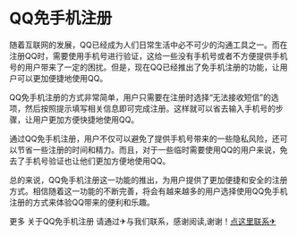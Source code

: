 # QQ免手机注册

随着互联网的发展，QQ已经成为人们日常生活中必不可少的沟通工具之一。而在注册QQ时，需要使用手机号进行验证，这给一些没有手机号或者不方便提供手机号的用户带来了一定的困扰。但是，现在QQ已经推出了免手机注册的功能，让用户可以更加便捷地使用QQ。

QQ免手机注册的方式非常简单，用户只需要在注册时选择“无法接收短信”的选项，然后按照提示填写相关信息即可完成注册。这样就可以省去输入手机号的步骤，让用户更加方便快捷地使用QQ。

通过QQ免手机注册，用户不仅可以避免了提供手机号带来的一些隐私风险，还可以节省一些注册的时间和精力。而且，对于一些临时需要使用QQ的用户来说，免去了手机号验证也让他们更加方便地使用QQ。

总的来说，QQ免手机注册这一功能的推出，为用户提供了更加便捷和安全的注册方式。相信随着这一功能的不断完善，将会有越来越多的用户选择使用QQ免手机注册的方式来体验QQ带来的便利和乐趣。

更多 关于QQ免手机注册 请通过✈与我们联系，感谢阅读,谢谢！[点这里联系✈](https://a.k02.cc)